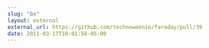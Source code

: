 ```yaml
---
slug: "bx"
layout: external
external_url: https://github.com/technoweenie/faraday/pull/39
date: 2011-03-17T16:01:58-05:00
---
```

